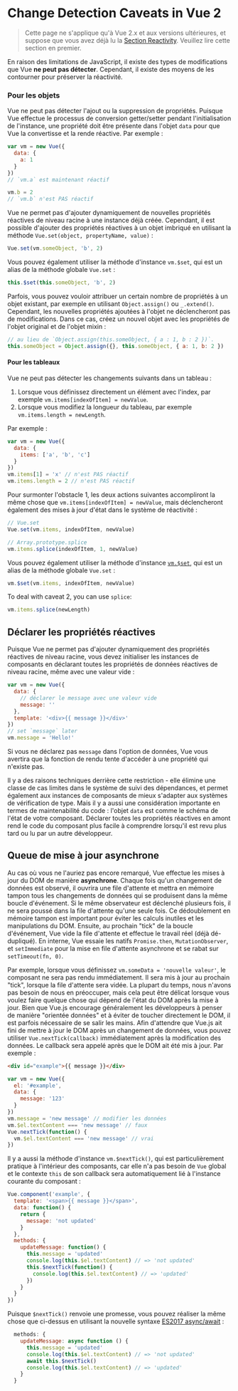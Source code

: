 # Change Detection Caveats in Vue 2

> Cette page ne s'applique qu'à Vue 2.x et aux versions ultérieures, et suppose que vous avez déjà lu la [Section Reactivity](reactivity.md). Veuillez lire cette section en premier.

En raison des limitations de JavaScript, il existe des types de modifications que Vue **ne peut pas détecter**. Cependant, il existe des moyens de les contourner pour préserver la réactivité.

### Pour les objets

Vue ne peut pas détecter l'ajout ou la suppression de propriétés. Puisque Vue effectue le processus de conversion getter/setter pendant l'initialisation de l'instance, une propriété doit être présente dans l'objet `data` pour que Vue la convertisse et la rende réactive. Par exemple :

```js
var vm = new Vue({
  data: {
    a: 1
  }
})
// `vm.a` est maintenant réactif

vm.b = 2
// `vm.b` n'est PAS réactif
```

Vue ne permet pas d'ajouter dynamiquement de nouvelles propriétés réactives de niveau racine à une instance déjà créée. Cependant, il est possible d'ajouter des propriétés réactives à un objet imbriqué en utilisant la méthode `Vue.set(object, propertyName, value)` :

```js
Vue.set(vm.someObject, 'b', 2)
```

Vous pouvez également utiliser la méthode d'instance `vm.$set`, qui est un alias de la méthode globale `Vue.set` :

```js
this.$set(this.someObject, 'b', 2)
```

Parfois, vous pouvez vouloir attribuer un certain nombre de propriétés à un objet existant, par exemple en utilisant `Object.assign()` ou `_.extend()`. Cependant, les nouvelles propriétés ajoutées à l'objet ne déclencheront pas de modifications. Dans ce cas, créez un nouvel objet avec les propriétés de l'objet original et de l'objet mixin :

```js
// au lieu de `Object.assign(this.someObject, { a : 1, b : 2 })`.
this.someObject = Object.assign({}, this.someObject, { a: 1, b: 2 })
```

#### Pour les tableaux

Vue ne peut pas détecter les changements suivants dans un tableau :

1. Lorsque vous définissez directement un élément avec l'index, par exemple `vm.items[indexOfItem] = newValue`.
2. Lorsque vous modifiez la longueur du tableau, par exemple `vm.items.length = newLength`.

Par exemple :

```js
var vm = new Vue({
  data: {
    items: ['a', 'b', 'c']
  }
})
vm.items[1] = 'x' // n'est PAS réactif
vm.items.length = 2 // n'est PAS réactif
```

Pour surmonter l'obstacle 1, les deux actions suivantes accompliront la même chose que `vm.items[indexOfItem] = newValue`, mais déclencheront également des mises à jour d'état dans le système de réactivité :

```js
// Vue.set
Vue.set(vm.items, indexOfItem, newValue)
```

```js
// Array.prototype.splice
vm.items.splice(indexOfItem, 1, newValue)
```

Vous pouvez également utiliser la méthode d'instance [`vm.$set`](https://vuejs.org/v2/api/#vm-set), qui est un alias de la méthode globale `Vue.set` :

```js
vm.$set(vm.items, indexOfItem, newValue)
```

To deal with caveat 2, you can use `splice`:

```js
vm.items.splice(newLength)
```

## Déclarer les propriétés réactives

Puisque Vue ne permet pas d'ajouter dynamiquement des propriétés réactives de niveau racine, vous devez initialiser les instances de composants en déclarant toutes les propriétés de données réactives de niveau racine, même avec une valeur vide :

```js
var vm = new Vue({
  data: {
    // déclarer le message avec une valeur vide
    message: ''
  },
  template: '<div>{{ message }}</div>'
})
// set `message` later
vm.message = 'Hello!'
```

Si vous ne déclarez pas `message` dans l'option de données, Vue vous avertira que la fonction de rendu tente d'accéder à une propriété qui n'existe pas.

Il y a des raisons techniques derrière cette restriction - elle élimine une classe de cas limites dans le système de suivi des dépendances, et permet également aux instances de composants de mieux s'adapter aux systèmes de vérification de type. Mais il y a aussi une considération importante en termes de maintenabilité du code : l'objet `data` est comme le schéma de l'état de votre composant. Déclarer toutes les propriétés réactives en amont rend le code du composant plus facile à comprendre lorsqu'il est revu plus tard ou lu par un autre développeur.

## Queue de mise à jour asynchrone

Au cas où vous ne l'auriez pas encore remarqué, Vue effectue les mises à jour du DOM de manière **asynchrone**. Chaque fois qu'un changement de données est observé, il ouvrira une file d'attente et mettra en mémoire tampon tous les changements de données qui se produisent dans la même boucle d'événement. Si le même observateur est déclenché plusieurs fois, il ne sera poussé dans la file d'attente qu'une seule fois. Ce dédoublement en mémoire tampon est important pour éviter les calculs inutiles et les manipulations du DOM. Ensuite, au prochain "tick" de la boucle d'événement, Vue vide la file d'attente et effectue le travail réel (déjà dé-dupliqué). En interne, Vue essaie les natifs `Promise.then`, `MutationObserver`, et `setImmediate` pour la mise en file d'attente asynchrone et se rabat sur `setTimeout(fn, 0)`.

Par exemple, lorsque vous définissez `vm.someData = 'nouvelle valeur'`, le composant ne sera pas rendu immédiatement. Il sera mis à jour au prochain "tick", lorsque la file d'attente sera vidée. La plupart du temps, nous n'avons pas besoin de nous en préoccuper, mais cela peut être délicat lorsque vous voulez faire quelque chose qui dépend de l'état du DOM après la mise à jour. Bien que Vue.js encourage généralement les développeurs à penser de manière "orientée données" et à éviter de toucher directement le DOM, il est parfois nécessaire de se salir les mains. Afin d'attendre que Vue.js ait fini de mettre à jour le DOM après un changement de données, vous pouvez utiliser `Vue.nextTick(callback)` immédiatement après la modification des données. Le callback sera appelé après que le DOM ait été mis à jour. Par exemple :

```html
<div id="example">{{ message }}</div>
```

```js
var vm = new Vue({
  el: '#example',
  data: {
    message: '123'
  }
})
vm.message = 'new message' // modifier les données
vm.$el.textContent === 'new message' // faux
Vue.nextTick(function() {
  vm.$el.textContent === 'new message' // vrai
})
```

Il y a aussi la méthode d'instance `vm.$nextTick()`, qui est particulièrement pratique à l'intérieur des composants, car elle n'a pas besoin de `Vue` global et le contexte `this` de son callback sera automatiquement lié à l'instance courante du composant :

```js
Vue.component('example', {
  template: '<span>{{ message }}</span>',
  data: function() {
    return {
      message: 'not updated'
    }
  },
  methods: {
    updateMessage: function() {
      this.message = 'updated'
      console.log(this.$el.textContent) // => 'not updated'
      this.$nextTick(function() {
        console.log(this.$el.textContent) // => 'updated'
      })
    }
  }
})
```

Puisque `$nextTick()` renvoie une promesse, vous pouvez réaliser la même chose que ci-dessus en utilisant la nouvelle syntaxe [ES2017 async/await](https://developer.mozilla.org/en-US/docs/Web/JavaScript/Reference/Statements/async_function) :

```js
  methods: {
    updateMessage: async function () {
      this.message = 'updated'
      console.log(this.$el.textContent) // => 'not updated'
      await this.$nextTick()
      console.log(this.$el.textContent) // => 'updated'
    }
  }
```
